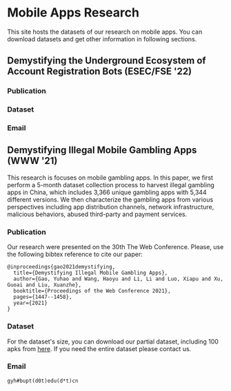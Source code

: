 # Mobile Apps Research

This site hosts the datasets of our research on mobile apps. You can download datasets and get other information in following sections. 

## Demystifying the Underground Ecosystem of Account Registration Bots (ESEC/FSE '22)

### Publication
### Dataset
### Email

## Demystifying Illegal Mobile Gambling Apps (WWW '21)

This research is focuses on mobile gambling apps. In this paper, we first perform a 5-month dataset collection process to harvest illegal gambling apps in China, which includes 3,366 unique gambling apps with 5,344 different versions. We then characterize the gambling apps from various perspectives including app distribution channels, network infrastructure, malicious behaviors, abused third-party and payment services. 

### Publication

Our research were presented on the 30th The Web Conference. Please, use the following bibtex reference to cite our paper:

```
@inproceedings{gao2021demystifying,
  title={Demystifying Illegal Mobile Gambling Apps},
  author={Gao, Yuhao and Wang, Haoyu and Li, Li and Luo, Xiapu and Xu, Guoai and Liu, Xuanzhe},
  booktitle={Proceedings of the Web Conference 2021},
  pages={1447--1458},
  year={2021}
}
```

### Dataset

For the dataset's size, you can download our partial dataset, including 100 apks from [here](https://doi.org/10.5281/zenodo.4678399#.YHGwd0ZenWM.link). If you need the entire dataset please contact us. 

### Email

```
gyh#bupt(d0t)edu(d*t)cn
```
